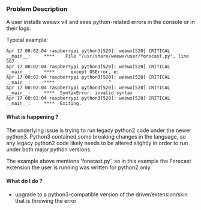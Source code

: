### Problem Description

A user installs weewx v4 and sees python-related errors in the console or in their logs.

Typical example:

    Apr 17 00:02:04 raspberrypi python3[520]: weewx[520] CRITICAL __main__:     ****    File "/usr/share/weewx/user/forecast.py", line 567
    Apr 17 00:02:04 raspberrypi python3[520]: weewx[520] CRITICAL __main__:     ****      except OSError, e:
    Apr 17 00:02:04 raspberrypi python3[520]: weewx[520] CRITICAL __main__:     ****                    ^
    Apr 17 00:02:04 raspberrypi python3[520]: weewx[520] CRITICAL __main__:     ****  SyntaxError: invalid syntax
    Apr 17 00:02:04 raspberrypi python3[520]: weewx[520] CRITICAL __main__:     ****  Exiting.

#### What is happening ?

The underlying issue is trying to run legacy python2 code under the newer python3. Python3 contained some breaking changes in the language, so any legacy python2 code likely needs to be altered slightly in order to run under both major python versions.

The example above mentions 'forecast.py', so in this example the Forecast extension the user is running was written for python2 only.


#### What do I do ?

* upgrade to a python3-compatible version of the driver/extension/skin that is throwing the error

